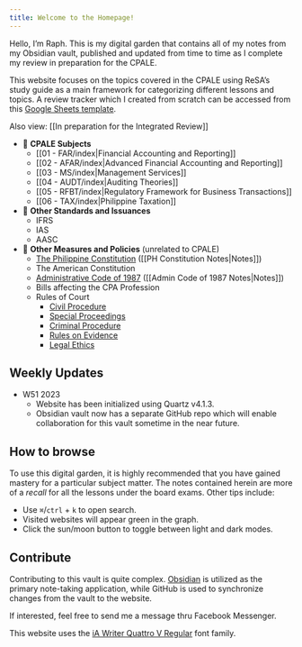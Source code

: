 ```yaml
---
title: Welcome to the Homepage!
---
```


Hello, I’m Raph. This is my digital garden that contains all of my notes from my Obsidian vault, published and updated from time to time as I complete my review in preparation for the CPALE. 

This website focuses on the topics covered in the CPALE using ReSA’s study guide as a main framework for categorizing different lessons and topics. A review tracker which I created from scratch can be accessed from this [Google Sheets template](https://docs.google.com/spreadsheets/d/1ZYcrZEsSWFpGT7bwccuNtU_CFSy3FNb94MczraCj39I/edit?usp=sharing).

Also view: [[In preparation for the Integrated Review]]

- 📂 **CPALE Subjects**
	- [[01 - FAR/index|Financial Accounting and Reporting]]
	- [[02 - AFAR/index|Advanced Financial Accounting and Reporting]]
	- [[03 - MS/index|Management Services]]
	- [[04 - AUDT/index|Auditing Theories]]
	- [[05 - RFBT/index|Regulatory Framework for Business Transactions]]
	- [[06 - TAX/index|Philippine Taxation]]
- 📂 **Other Standards and Issuances**
	- IFRS
	- IAS
	- AASC
- 📂 **Other Measures and Policies** (unrelated to CPALE)
	- [The Philippine Constitution](https://www.officialgazette.gov.ph/constitutions/1987-constitution/) ([[PH Constitution Notes|Notes]])
	- The American Constitution
	- [Administrative Code of 1987](https://www.officialgazette.gov.ph/1987/07/25/executive-order-no-297-s-1987-3/) ([[Admin Code of 1987 Notes|Notes]])
	- Bills affecting the CPA Profession
	- Rules of Court
		- [Civil Procedure](https://lawphil.net/courts/rules/civil.html)
		- [Special Proceedings](https://lawphil.net/courts/rules/spro.html)
		- [Criminal Procedure](https://lawphil.net/courts/rules/crim.html)
		- [Rules on Evidence](https://lawphil.net/courts/rules/evid.html)
		- [Legal Ethics](https://lawphil.net/courts/rules/ethics.html)

## Weekly Updates
- W51 2023
	- Website has been initialized using Quartz v4.1.3.
	- Obsidian vault now has a separate GitHub repo which will enable collaboration for this vault sometime in the near future.

## How to browse
To use this digital garden, it is highly recommended that you have gained mastery for a particular subject matter. The notes contained herein are more of a *recall* for all the lessons under the board exams. Other tips include:
- Use `⌘`/`ctrl` + `k` to open search.
- Visited websites will appear green in the graph.
- Click the sun/moon button to toggle between light and dark modes.

## Contribute
Contributing to this vault is quite complex. [Obsidian](https://obsidian.md/) is utilized as the primary note-taking application, while GitHub is used to synchronize changes from the vault to the website.

If interested, feel free to send me a message thru Facebook Messenger.

This website uses the [iA Writer Quattro V Regular](https://github.com/iaolo/iA-Fonts/tree/master) font family.
